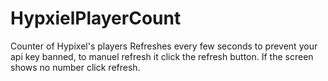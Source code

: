 # HypxielPlayerCount

Counter of Hypixel's players
Refreshes every few seconds to prevent your api key banned, to manuel refresh it click the refresh button.
If the screen shows no number click refresh.
